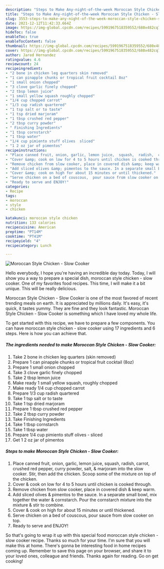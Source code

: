 ```yaml
---
description: "Steps to Make Any-night-of-the-week Moroccan Style Chicken - Slow Cooker"
title: "Steps to Make Any-night-of-the-week Moroccan Style Chicken - Slow Cooker"
slug: 3553-steps-to-make-any-night-of-the-week-moroccan-style-chicken-slow-cooker
date: 2021-12-12T11:42:33.664Z
image: https://img-global.cpcdn.com/recipes/5991967518359552/680x482cq70/moroccan-style-chicken-slow-cooker-recipe-main-photo.jpg
hideToc: false
enableToc: true
enableTocContent: false
thumbnail: https://img-global.cpcdn.com/recipes/5991967518359552/680x482cq70/moroccan-style-chicken-slow-cooker-recipe-main-photo.jpg
cover: https://img-global.cpcdn.com/recipes/5991967518359552/680x482cq70/moroccan-style-chicken-slow-cooker-recipe-main-photo.jpg
author: Jared Hernandez
ratingvalue: 4.6
reviewcount: 24
recipeingredient:
- "2 bone in chicken leg quarters skin removed"
- "1 can pinapple chunks or tropical fruit cocktail 8oz"
- "1 small onion chopped"
- "3 clove garlic finely chopped"
- "2 tbsp lemon juice"
- "1 small yellow squash roughly chopped"
- "1/4 cup chopped carrot"
- "1/3 cup radish quartered"
- "1 tsp salt or to taste"
- "1 tsp dried marjoram"
- "1 tbsp crushed red pepper"
- "2 tbsp curry powder"
- " Finishing Ingredients"
- "1 tbsp cornstarch"
- "1 tbsp water"
- "1/4 cup pimiento stuff olives  sliced"
- "1 2 oz jar of pimentos"
recipeinstructions:
- "Place canned fruit, onion, garlic, lemon juice,  squash,  radish,  carrot, crushed red pepper,  curry powder,  salt, &amp; marjoram into the slow cooker.  Stir, then add the chicken.  Scoop some of the mixture on top of the chicken."
- "Cover &amp; cook on low for 4 to 5 hours until chicken is cooked through."
- "Remove chicken from slow cooker, place in covered dish &amp; keep warm."
- "Add sliced olives &amp; pimentos to the sauce. In a separate small bowl,  mix together the water &amp; cornstarch.  Pour the cornstarch mixture into the mixture &amp; stir to combine."
- "Cover &amp; cook on high for about 15 minutes or until thickened."
- "Serve chicken on a bed of couscous,  pour sauce from slow cooker on top."
- "Ready to serve and ENJOY!"
categories:
- Recipe
tags:
- moroccan
- style
- chicken

katakunci: moroccan style chicken 
nutrition: 133 calories
recipecuisine: American
preptime: "PT14M"
cooktime: "PT41M"
recipeyield: "4"
recipecategory: Lunch

---
```



![Moroccan Style Chicken - Slow Cooker](https://img-global.cpcdn.com/recipes/5991967518359552/680x482cq70/moroccan-style-chicken-slow-cooker-recipe-main-photo.jpg)

Hello everybody, I hope you're having an incredible day today. Today, I will show you a way to prepare a special dish, moroccan style chicken - slow cooker. One of my favorites food recipes. This time, I will make it a bit unique. This will be really delicious.



Moroccan Style Chicken - Slow Cooker is one of the most favored of recent trending meals on earth. It is appreciated by millions daily. It's easy, it's quick, it tastes yummy. They are fine and they look fantastic. Moroccan Style Chicken - Slow Cooker is something which I have loved my whole life.


To get started with this recipe, we have to prepare a few components. You can have moroccan style chicken - slow cooker using 17 ingredients and 6 steps. Here is how you can achieve that.

<!--inarticleads1-->

##### The ingredients needed to make Moroccan Style Chicken - Slow Cooker:

1. Take 2 bone in chicken leg quarters (skin removed)
1. Prepare 1 can pinapple chunks or tropical fruit cocktail (8oz)
1. Prepare 1 small onion chopped
1. Take 3 clove garlic finely chopped
1. Take 2 tbsp lemon juice
1. Make ready 1 small yellow squash, roughly chopped
1. Make ready 1/4 cup chopped carrot
1. Prepare 1/3 cup radish quartered
1. Take 1 tsp salt or to taste
1. Take 1 tsp dried marjoram
1. Prepare 1 tbsp crushed red pepper
1. Take 2 tbsp curry powder
1. Take  Finishing Ingredients
1. Take 1 tbsp cornstarch
1. Take 1 tbsp water
1. Prepare 1/4 cup pimiento stuff olives - sliced
1. Get 1 2 oz jar of pimentos




<!--inarticleads2-->

##### Steps to make Moroccan Style Chicken - Slow Cooker:

1. Place canned fruit, onion, garlic, lemon juice,  squash,  radish,  carrot, crushed red pepper,  curry powder,  salt, &amp; marjoram into the slow cooker.  Stir, then add the chicken.  Scoop some of the mixture on top of the chicken.
1. Cover &amp; cook on low for 4 to 5 hours until chicken is cooked through.
1. Remove chicken from slow cooker, place in covered dish &amp; keep warm.
1. Add sliced olives &amp; pimentos to the sauce. In a separate small bowl,  mix together the water &amp; cornstarch.  Pour the cornstarch mixture into the mixture &amp; stir to combine.
1. Cover &amp; cook on high for about 15 minutes or until thickened.
1. Serve chicken on a bed of couscous,  pour sauce from slow cooker on top.
1. Ready to serve and ENJOY!



So that's going to wrap it up with this special food moroccan style chicken - slow cooker recipe. Thanks so much for your time. I'm sure that you will make this at home. There's gonna be interesting food in home recipes coming up. Remember to save this page on your browser, and share it to your loved ones, colleague and friends. Thanks again for reading. Go on get cooking!
